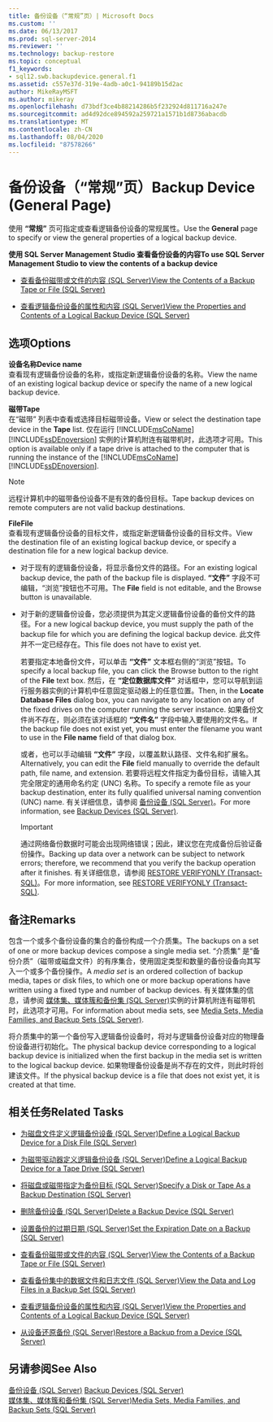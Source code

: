 ```yaml
---
title: 备份设备（“常规”页）| Microsoft Docs
ms.custom: ''
ms.date: 06/13/2017
ms.prod: sql-server-2014
ms.reviewer: ''
ms.technology: backup-restore
ms.topic: conceptual
f1_keywords:
- sql12.swb.backupdevice.general.f1
ms.assetid: c557e37d-319e-4adb-a0c1-94189b15d2ac
author: MikeRayMSFT
ms.author: mikeray
ms.openlocfilehash: d73bdf3ce4b88214286b5f232924d811716a247e
ms.sourcegitcommit: ad4d92dce894592a259721a1571b1d8736abacdb
ms.translationtype: MT
ms.contentlocale: zh-CN
ms.lasthandoff: 08/04/2020
ms.locfileid: "87578266"
---
```

# <a name="backup-device-general-page"></a><span data-ttu-id="abad4-102">备份设备（“常规”页）</span><span class="sxs-lookup"><span data-stu-id="abad4-102">Backup Device (General Page)</span></span>
  <span data-ttu-id="abad4-103">使用 **“常规”** 页可指定或查看逻辑备份设备的常规属性。</span><span class="sxs-lookup"><span data-stu-id="abad4-103">Use the **General** page to specify or view the general properties of a logical backup device.</span></span>  
  
 <span data-ttu-id="abad4-104">**使用 SQL Server Management Studio 查看备份设备的内容**</span><span class="sxs-lookup"><span data-stu-id="abad4-104">**To use SQL Server Management Studio to view the contents of a backup device**</span></span>  
  
-   [<span data-ttu-id="abad4-105">查看备份磁带或文件的内容 (SQL Server)</span><span class="sxs-lookup"><span data-stu-id="abad4-105">View the Contents of a Backup Tape or File &#40;SQL Server&#41;</span></span>](view-the-contents-of-a-backup-tape-or-file-sql-server.md)  
  
-   [<span data-ttu-id="abad4-106">查看逻辑备份设备的属性和内容 (SQL Server)</span><span class="sxs-lookup"><span data-stu-id="abad4-106">View the Properties and Contents of a Logical Backup Device &#40;SQL Server&#41;</span></span>](view-the-properties-and-contents-of-a-logical-backup-device-sql-server.md)  
  
## <a name="options"></a><span data-ttu-id="abad4-107">选项</span><span class="sxs-lookup"><span data-stu-id="abad4-107">Options</span></span>  
 <span data-ttu-id="abad4-108">**设备名称**</span><span class="sxs-lookup"><span data-stu-id="abad4-108">**Device name**</span></span>  
 <span data-ttu-id="abad4-109">查看现有逻辑备份设备的名称，或指定新逻辑备份设备的名称。</span><span class="sxs-lookup"><span data-stu-id="abad4-109">View the name of an existing logical backup device or specify the name of a new logical backup device.</span></span>  
  
 <span data-ttu-id="abad4-110">**磁带**</span><span class="sxs-lookup"><span data-stu-id="abad4-110">**Tape**</span></span>  
 <span data-ttu-id="abad4-111">在“磁带”  列表中查看或选择目标磁带设备。</span><span class="sxs-lookup"><span data-stu-id="abad4-111">View or select the destination tape device in the **Tape** list.</span></span> <span data-ttu-id="abad4-112">仅在运行 [!INCLUDE[msCoName](../../includes/msconame-md.md)] [!INCLUDE[ssDEnoversion](../../includes/ssdenoversion-md.md)] 实例的计算机附连有磁带机时，此选项才可用。</span><span class="sxs-lookup"><span data-stu-id="abad4-112">This option is available only if a tape drive is attached to the computer that is running the instance of the [!INCLUDE[msCoName](../../includes/msconame-md.md)] [!INCLUDE[ssDEnoversion](../../includes/ssdenoversion-md.md)].</span></span>  
  
> [!NOTE]  
>  <span data-ttu-id="abad4-113">远程计算机中的磁带备份设备不是有效的备份目标。</span><span class="sxs-lookup"><span data-stu-id="abad4-113">Tape backup devices on remote computers are not valid backup destinations.</span></span>  
  
 <span data-ttu-id="abad4-114">**File**</span><span class="sxs-lookup"><span data-stu-id="abad4-114">**File**</span></span>  
 <span data-ttu-id="abad4-115">查看现有逻辑备份设备的目标文件，或指定新逻辑备份设备的目标文件。</span><span class="sxs-lookup"><span data-stu-id="abad4-115">View the destination file of an existing logical backup device, or specify a destination file for a new logical backup device.</span></span>  
  
-   <span data-ttu-id="abad4-116">对于现有的逻辑备份设备，将显示备份文件的路径。</span><span class="sxs-lookup"><span data-stu-id="abad4-116">For an existing logical backup device, the path of the backup file is displayed.</span></span> <span data-ttu-id="abad4-117">**“文件”** 字段不可编辑，“浏览”按钮也不可用。</span><span class="sxs-lookup"><span data-stu-id="abad4-117">The **File** field is not editable, and the Browse button is unavailable.</span></span>  
  
-   <span data-ttu-id="abad4-118">对于新的逻辑备份设备，您必须提供为其定义逻辑备份设备的备份文件的路径。</span><span class="sxs-lookup"><span data-stu-id="abad4-118">For a new logical backup device, you must supply the path of the backup file for which you are defining the logical backup device.</span></span> <span data-ttu-id="abad4-119">此文件并不一定已经存在。</span><span class="sxs-lookup"><span data-stu-id="abad4-119">This file does not have to exist yet.</span></span>  
  
     <span data-ttu-id="abad4-120">若要指定本地备份文件，可以单击 **“文件”** 文本框右侧的“浏览”按钮。</span><span class="sxs-lookup"><span data-stu-id="abad4-120">To specify a local backup file, you can click the Browse button to the right of the **File** text box.</span></span> <span data-ttu-id="abad4-121">然后，在 **“定位数据库文件”** 对话框中，您可以导航到运行服务器实例的计算机中任意固定驱动器上的任意位置。</span><span class="sxs-lookup"><span data-stu-id="abad4-121">Then, in the **Locate Database Files** dialog box, you can navigate to any location on any of the fixed drives on the computer running the server instance.</span></span> <span data-ttu-id="abad4-122">如果备份文件尚不存在，则必须在该对话框的 **“文件名”** 字段中输入要使用的文件名。</span><span class="sxs-lookup"><span data-stu-id="abad4-122">If the backup file does not exist yet, you must enter the filename you want to use in the **File name** field of that dialog box.</span></span>  
  
     <span data-ttu-id="abad4-123">或者，也可以手动编辑 **“文件”** 字段，以覆盖默认路径、文件名和扩展名。</span><span class="sxs-lookup"><span data-stu-id="abad4-123">Alternatively, you can edit the **File** field manually to override the default path, file name, and extension.</span></span> <span data-ttu-id="abad4-124">若要将远程文件指定为备份目标，请输入其完全限定的通用命名约定 (UNC) 名称。</span><span class="sxs-lookup"><span data-stu-id="abad4-124">To specify a remote file as your backup destination, enter its fully qualified universal naming convention (UNC) name.</span></span> <span data-ttu-id="abad4-125">有关详细信息，请参阅 [备份设备 (SQL Server)](backup-devices-sql-server.md)。</span><span class="sxs-lookup"><span data-stu-id="abad4-125">For more information, see [Backup Devices &#40;SQL Server&#41;](backup-devices-sql-server.md).</span></span>  
  
    > [!IMPORTANT]  
    >  <span data-ttu-id="abad4-126">通过网络备份数据时可能会出现网络错误；因此，建议您在完成备份后验证备份操作。</span><span class="sxs-lookup"><span data-stu-id="abad4-126">Backing up data over a network can be subject to network errors; therefore, we recommend that you verify the backup operation after it finishes.</span></span> <span data-ttu-id="abad4-127">有关详细信息，请参阅 [RESTORE VERIFYONLY (Transact-SQL)](/sql/t-sql/statements/restore-statements-verifyonly-transact-sql)。</span><span class="sxs-lookup"><span data-stu-id="abad4-127">For more information, see [RESTORE VERIFYONLY &#40;Transact-SQL&#41;](/sql/t-sql/statements/restore-statements-verifyonly-transact-sql).</span></span>  
  
## <a name="remarks"></a><span data-ttu-id="abad4-128">备注</span><span class="sxs-lookup"><span data-stu-id="abad4-128">Remarks</span></span>  
 <span data-ttu-id="abad4-129">包含一个或多个备份设备的集合的备份构成一个介质集。</span><span class="sxs-lookup"><span data-stu-id="abad4-129">The backups on a set of one or more backup devices compose a single media set.</span></span> <span data-ttu-id="abad4-130">“介质集”  是“备份介质”（磁带或磁盘文件）的有序集合，使用固定类型和数量的备份设备向其写入一个或多个备份操作。</span><span class="sxs-lookup"><span data-stu-id="abad4-130">A *media set* is an ordered collection of backup media, tapes or disk files, to which one or more backup operations have written using a fixed type and number of backup devices.</span></span> <span data-ttu-id="abad4-131">有关媒体集的信息，请参阅 [媒体集、媒体簇和备份集 (SQL Server)](media-sets-media-families-and-backup-sets-sql-server.md)实例的计算机附连有磁带机时，此选项才可用。</span><span class="sxs-lookup"><span data-stu-id="abad4-131">For information about media sets, see [Media Sets, Media Families, and Backup Sets &#40;SQL Server&#41;](media-sets-media-families-and-backup-sets-sql-server.md).</span></span>  
  
 <span data-ttu-id="abad4-132">将介质集中的第一个备份写入逻辑备份设备时，将对与逻辑备份设备对应的物理备份设备进行初始化。</span><span class="sxs-lookup"><span data-stu-id="abad4-132">The physical backup device corresponding to a logical backup device is initialized when the first backup in the media set is written to the logical backup device.</span></span> <span data-ttu-id="abad4-133">如果物理备份设备是尚不存在的文件，则此时将创建该文件。</span><span class="sxs-lookup"><span data-stu-id="abad4-133">If the physical backup device is a file that does not exist yet, it is created at that time.</span></span>  
  
##  <a name="related-tasks"></a><a name="RelatedTasks"></a> <span data-ttu-id="abad4-134">相关任务</span><span class="sxs-lookup"><span data-stu-id="abad4-134">Related Tasks</span></span>  
  
-   [<span data-ttu-id="abad4-135">为磁盘文件定义逻辑备份设备 (SQL Server)</span><span class="sxs-lookup"><span data-stu-id="abad4-135">Define a Logical Backup Device for a Disk File &#40;SQL Server&#41;</span></span>](define-a-logical-backup-device-for-a-disk-file-sql-server.md)  
  
-   [<span data-ttu-id="abad4-136">为磁带驱动器定义逻辑备份设备 (SQL Server)</span><span class="sxs-lookup"><span data-stu-id="abad4-136">Define a Logical Backup Device for a Tape Drive &#40;SQL Server&#41;</span></span>](define-a-logical-backup-device-for-a-tape-drive-sql-server.md)  
  
-   [<span data-ttu-id="abad4-137">将磁盘或磁带指定为备份目标 (SQL Server)</span><span class="sxs-lookup"><span data-stu-id="abad4-137">Specify a Disk or Tape As a Backup Destination &#40;SQL Server&#41;</span></span>](specify-a-disk-or-tape-as-a-backup-destination-sql-server.md)  
  
-   [<span data-ttu-id="abad4-138">删除备份设备 (SQL Server)</span><span class="sxs-lookup"><span data-stu-id="abad4-138">Delete a Backup Device &#40;SQL Server&#41;</span></span>](delete-a-backup-device-sql-server.md)  
  
-   [<span data-ttu-id="abad4-139">设置备份的过期日期 (SQL Server)</span><span class="sxs-lookup"><span data-stu-id="abad4-139">Set the Expiration Date on a Backup &#40;SQL Server&#41;</span></span>](set-the-expiration-date-on-a-backup-sql-server.md)  
  
-   [<span data-ttu-id="abad4-140">查看备份磁带或文件的内容 (SQL Server)</span><span class="sxs-lookup"><span data-stu-id="abad4-140">View the Contents of a Backup Tape or File &#40;SQL Server&#41;</span></span>](view-the-contents-of-a-backup-tape-or-file-sql-server.md)  
  
-   [<span data-ttu-id="abad4-141">查看备份集中的数据文件和日志文件 (SQL Server)</span><span class="sxs-lookup"><span data-stu-id="abad4-141">View the Data and Log Files in a Backup Set &#40;SQL Server&#41;</span></span>](view-the-data-and-log-files-in-a-backup-set-sql-server.md)  
  
-   [<span data-ttu-id="abad4-142">查看逻辑备份设备的属性和内容 (SQL Server)</span><span class="sxs-lookup"><span data-stu-id="abad4-142">View the Properties and Contents of a Logical Backup Device &#40;SQL Server&#41;</span></span>](view-the-properties-and-contents-of-a-logical-backup-device-sql-server.md)  
  
-   [<span data-ttu-id="abad4-143">从设备还原备份 (SQL Server)</span><span class="sxs-lookup"><span data-stu-id="abad4-143">Restore a Backup from a Device &#40;SQL Server&#41;</span></span>](restore-a-backup-from-a-device-sql-server.md)  
  
## <a name="see-also"></a><span data-ttu-id="abad4-144">另请参阅</span><span class="sxs-lookup"><span data-stu-id="abad4-144">See Also</span></span>  
 <span data-ttu-id="abad4-145">[备份设备 (SQL Server)](backup-devices-sql-server.md) </span><span class="sxs-lookup"><span data-stu-id="abad4-145">[Backup Devices &#40;SQL Server&#41;](backup-devices-sql-server.md) </span></span>  
 [<span data-ttu-id="abad4-146">媒体集、媒体簇和备份集 (SQL Server)</span><span class="sxs-lookup"><span data-stu-id="abad4-146">Media Sets, Media Families, and Backup Sets &#40;SQL Server&#41;</span></span>](media-sets-media-families-and-backup-sets-sql-server.md)  
  
  
